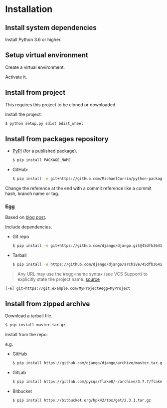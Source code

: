 # Installation


## Install system dependencies

Install Python 3.6 or higher.

## Setup virtual environment

Create a virtual environment.

Activate it.


## Install from project

This requires this project to be cloned or downloaded.

Install the project:

```sh
$ python setup.py sdist bdist_wheel
```

<!-- 

TBC if these from SoloLearn are still accurate as is differs from the above.

Build a source distribution:

```sh
$ python setup.py sdist
```

Build a binary distribution:

```sh
$ python setup.py bdist
# Windows
> python setup.py bdist_wininst
```

-->


## Install from packages repository

- [PyPI](https://pypi.org/) (for a published package).
    ```python
    $ pip install PACKAGE_NAME
    ```
- GitHub:
    ```sh
    $ pip install -e git+https://github.com/MichaelCurrin/python-package-quickstart.git@master
    ```

Change the reference at the end with a commit reference like a commit hash, branch name or tag.

### Egg

Based on [blog post](https://adamj.eu/tech/2019/03/11/pip-install-from-a-git-repository/).

Include dependencies.

- Git repo
    ```sh
    $ pip install -e git+https://github.com/django/django.git@45dfb3641aa4d9828a7c5448d11aa67c7cbd7966#egg=django[argon2]
    ```
- Tarball
  ```sh
  $ pip install -e https://github.com/django/django/archive/45dfb3641aa4d9828a7c5448d11aa67c7cbd7966.tar.gz#egg=django[argon2]
  ```

> Any URL may use the #egg=name syntax (see VCS Support) to explicitly state the project name. [source](https://pip.pypa.io/en/stable/reference/pip_install/)

```
[-e] git+https://git.example.com/MyProject#egg=MyProject
```

## Install from zipped archive

Download a tarball file.

```sh
$ pip install master.tar.gz
```

Install from the repo:

e.g.

- GitHub
    ```sh
    $ pip install https://github.com/django/django/archive/master.tar.gz
    ```
- GitLab
    ```sh
    $ pip install https://gitlab.com/pycqa/flake8/-/archive/3.7.7/flake8-3.7.7.tar.gz
    ```
- Bitbucket
    ```sh
    $ pip install https://bitbucket.org/hpk42/tox/get/2.3.1.tar.gz
    ```
